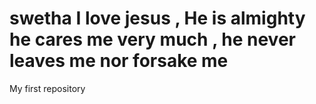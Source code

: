 swetha
I love jesus , He is almighty 
he cares me very much , he never leaves me nor forsake me
======

My first repository

